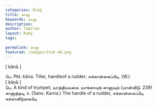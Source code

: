 ```yaml
---
categories: blog
title: கானா
keywords: கானா
description: 
author: Tamilan
layout: Ruby
tags: 
 
permalink: கானா
featured: /images/ttak-48.png
---
```

  
[ kānā ]  
  
பெ. Pkt. kāna. Tiller, handleof a rudder; சுக்கான்கைப்பிடி. (W.)  
[ kāṉā ]  
பெ. A kind of trumpet; வாத்தியவகை. வாங்காவுங் கானாவும் (மான்விடு. 239)  
கானாத்தடி, s. (Sans. Karna.) The handle of a rudder, சுக்கான்கைப்பிடி  
சுக்கானிற்கைபிடி